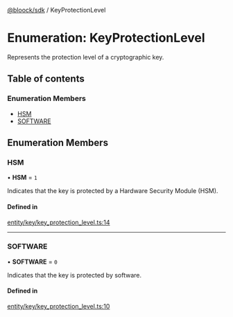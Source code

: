 [@bloock/sdk](../index.md) / KeyProtectionLevel

# Enumeration: KeyProtectionLevel

Represents the protection level of a cryptographic key.

## Table of contents

### Enumeration Members

- [HSM](KeyProtectionLevel-1.md#hsm)
- [SOFTWARE](KeyProtectionLevel-1.md#software)

## Enumeration Members

### HSM

• **HSM** = ``1``

Indicates that the key is protected by a Hardware Security Module (HSM).

#### Defined in

[entity/key/key_protection_level.ts:14](https://github.com/bloock/bloock-sdk/blob/cf2e115/languages/js/src/entity/key/key_protection_level.ts#L14)

___

### SOFTWARE

• **SOFTWARE** = ``0``

Indicates that the key is protected by software.

#### Defined in

[entity/key/key_protection_level.ts:10](https://github.com/bloock/bloock-sdk/blob/cf2e115/languages/js/src/entity/key/key_protection_level.ts#L10)
